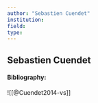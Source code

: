 ```yaml
---
author: "Sebastien Cuendet"
institution:
field:
type:
---
```


## Sebastien Cuendet
#### Bibliography:

![[@Cuendet2014-vs]]